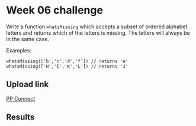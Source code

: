 # Week 06 challenge

Write a function `whatsMissing` which accepts a subset of ordered alphabet letters and returns which of the letters is missing.
The letters will always be in the same case.


Examples:
```
whatsMissing(['b','c','d','f']) // returns 'e'
whatsMissing(['H','I','K','L']) // returns 'J'
```


## Upload link

[PP Connect](https://connect.passionatepeople.io/code-challenge-submission)

## Results

